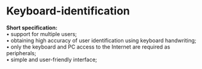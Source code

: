 # Keyboard-identification

<b>Short specification:</b><br>
• support for multiple users; <br>
• obtaining high accuracy of user identification using keyboard handwriting; <br>
• only the keyboard and PC access to the Internet are required as peripherals; <br>
• simple and user-friendly interface; <br>
